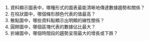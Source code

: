 

1. 資料顯示圖表中，哪種形式的圖表最能清晰地傳達數據趨勢和關係？
2. 在柱狀圖中，哪個條形顏色代表的值最高？ 
3. 散點圖中，哪些資料點顯示出明顯的線性關係？ 
4. 圓餅圖中，哪個區塊代表的數據佔比最大？
5. 折線圖中，哪個時間段的趨勢呈現最大的增長或下跌？